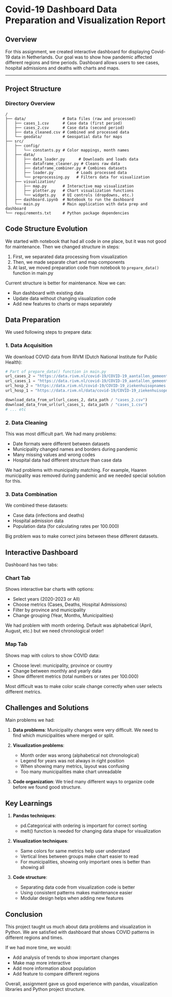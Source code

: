 # Covid-19 Dashboard Data Preparation and Visualization Report

## Overview
For this assignment, we created interactive dashboard for displaying Covid-19 data in Netherlands. Our goal was to show how pandemic affected different regions and time periods. Dashboard allows users to see cases, hospital admissions and deaths with charts and maps.

---

## Project Structure

### **Directory Overview**

```text
/
├── data/                # Data files (raw and processed)
│   ├── cases_1.csv      # Case data (first period)
│   ├── cases_2.csv      # Case data (second period)
│   ├── data_cleaned.csv # Combined and processed data
│   └── geodata/         # Geospatial data for maps
├── src/
│   ├── config/
│   │   └── constants.py # Color mappings, month names
│   ├── data/
│   │   ├── data_loader.py      # Downloads and loads data
│   │   ├── dataframe_cleaner.py # Cleans raw data
│   │   ├── dataframe_combiner.py # Combines datasets
│   │   ├── loader.py          # Loads processed data
│   │   └── preprocessing.py   # Filters data for visualization
│   ├── visualization/
│   │   ├── map.py       # Interactive map visualization
│   │   ├── plotter.py   # Chart visualization functions
│   │   └── widgets.py   # UI controls (dropdowns, etc.)
│   ├── dashboard.ipynb  # Notebook to run the dashboard
│   └── main.py          # Main application with data prep and dashboard
└── requirements.txt     # Python package dependencies
```

## Code Structure Evolution

We started with notebook that had all code in one place, but it was not good for maintenance. Then we changed structure in steps:

1. First, we separated data processing from visualization
2. Then, we made separate chart and map components
3. At last, we moved preparation code from notebook to `prepare_data()` function in main.py

Current structure is better for maintenance. Now we can:
- Run dashboard with existing data
- Update data without changing visualization code
- Add new features to charts or maps separately

## Data Preparation

We used following steps to prepare data:

### 1. Data Acquisition
We download COVID data from RIVM (Dutch National Institute for Public Health):
```python
# Part of prepare_data() function in main.py
url_cases_2 = "https://data.rivm.nl/covid-19/COVID-19_aantallen_gemeente_per_dag.csv"
url_cases_1 = "https://data.rivm.nl/covid-19/COVID-19_aantallen_gemeente_per_dag_tm_03102021.csv"
url_hosp_2 = "https://data.rivm.nl/covid-19/COVID-19_ziekenhuisopnames.csv"
url_hosp_1 = "https://data.rivm.nl/data/covid-19/COVID-19_ziekenhuisopnames_tm_03102021.csv"

download_data_from_url(url_cases_2, data_path / "cases_2.csv")
download_data_from_url(url_cases_1, data_path / "cases_1.csv")
# ... etc
```

### 2. Data Cleaning
This was most difficult part. We had many problems:
- Date formats were different between datasets
- Municipality changed names and borders during pandemic
- Many missing values and wrong codes
- Hospital data had different structure than case data

We had problems with municipality matching. For example, Haaren municipality was removed during pandemic and we needed special solution for this.

### 3. Data Combination
We combined these datasets:
- Case data (infections and deaths)
- Hospital admission data
- Population data (for calculating rates per 100.000)

Big problem was to make correct joins between these different datasets.

## Interactive Dashboard

Dashboard has two tabs:

### Chart Tab
Shows interactive bar charts with options:
- Select years (2020-2023 or All)
- Choose metrics (Cases, Deaths, Hospital Admissions)
- Filter by province and municipality
- Change grouping (Year, Months, Municipalities)

We had problem with month ordering. Default was alphabetical (April, August, etc.) but we need chronological order!

### Map Tab
Shows map with colors to show COVID data:
- Choose level: municipality, province or country
- Change between monthly and yearly data
- Show different metrics (total numbers or rates per 100.000)

Most difficult was to make color scale change correctly when user selects different metrics.

## Challenges and Solutions

Main problems we had:

1. **Data problems**:
   Municipality changes were very difficult. We need to find which municipalities where merged or split.

2. **Visualization problems**:
   - Month order was wrong (alphabetical not chronological)
   - Legend for years was not always in right position
   - When showing many metrics, layout was confusing
   - Too many municipalities make chart unreadable

3. **Code organization**:
   We tried many different ways to organize code before we found good structure.

## Key Learnings

1. **Pandas techniques**:
   - pd.Categorical with ordering is important for correct sorting
   - melt() function is needed for changing data shape for visualization

2. **Visualization techniques**:
   - Same colors for same metrics help user understand
   - Vertical lines between groups make chart easier to read
   - For municipalities, showing only important ones is better than showing all

3. **Code structure**:
   - Separating data code from visualization code is better
   - Using consistent patterns makes maintenance easier
   - Modular design helps when adding new features

## Conclusion

This project taught us much about data problems and visualization in Python. We are satisfied with dashboard that shows COVID patterns in different regions and times.

If we had more time, we would:
- Add analysis of trends to show important changes
- Make map more interactive
- Add more information about population
- Add feature to compare different regions

Overall, assignment gave us good experience with pandas, visualization libraries and Python project structure.
